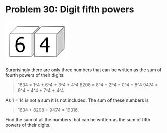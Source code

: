 # Problem 30: Digit fifth powers

![problem](problem.gif)

Surprisingly there are only three numbers that can be written as the sum of 
fourth powers of their digits:

>   1634 = 1^4 + 6^4 + 3^4 + 4^4
>   8208 = 8^4 + 2^4 + 0^4 + 8^4
>   9474 = 9^4 + 4^4 + 7^4 + 4^4

As 1 = 14 is not a sum it is not included. The sum of these numbers is 

>   1634 + 8208 + 9474 = 19316. 

Find the sum of all the numbers that can be written as the sum of fifth
powers of their digits.
